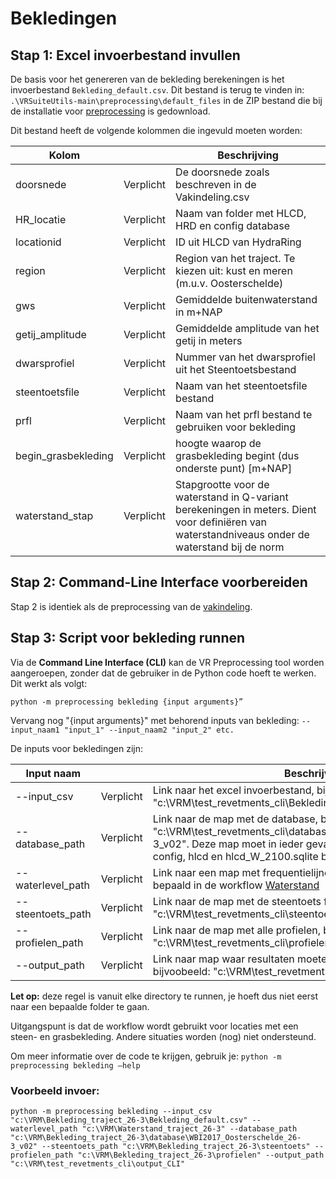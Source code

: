 # Bekledingen

## Stap 1: Excel invoerbestand invullen

De basis voor het genereren van de bekleding berekeningen is het invoerbestand `Bekleding_default.csv`. Dit bestand is terug te vinden in: ```.\VRSuiteUtils-main\preprocessing\default_files``` in de ZIP bestand die bij de installatie voor [preprocessing](..\Installaties\VRUtils.md) is gedownload.

Dit bestand heeft de volgende kolommen die ingevuld moeten worden:

| Kolom       	          | 	           | Beschrijving                                                                                                                                                                                 	 |
|------------------------|-------------|------------------------------------------------------------------------------------------------------------------------------------------------------------------------------------------------|
| doorsnede 	              | Verplicht 	 | De doorsnede zoals beschreven in de Vakindeling.csv                                                                                                                                              |
| HR_locatie    	 | Verplicht 	 | Naam van folder met HLCD, HRD en config database                                                                                                                                               |
| locationid     	       | Verplicht 	 | ID uit HLCD van HydraRing                                                                                                                                                                      |
| region    	            | Verplicht 	 | Region van het traject. Te kiezen uit: kust en meren (m.u.v. Oosterschelde)                                                                                                                    |
| gws   	                | Verplicht 	 | Gemiddelde buitenwaterstand in m+NAP                                                                                                                                                           |
| getij_amplitude	       | Verplicht 	 | Gemiddelde amplitude van het getij in meters                                                                                                                                                   |
| dwarsprofiel	          | Verplicht 	 | Nummer van het dwarsprofiel uit het Steentoetsbestand                                                                                                                                          |
| steentoetsfile     	   | Verplicht 	 | Naam van het steentoetsfile bestand                                                                                                                                                            |
| prfl    	              | Verplicht 	 | Naam van het prfl bestand te gebruiken voor bekleding                                                                                                                                          |
| begin_grasbekleding    | Verplicht 	 | hoogte waarop de grasbekleding begint (dus onderste punt) [m+NAP]                                                                                                                              |
| waterstand_stap  	           | Verplicht 	 | Stapgrootte voor de waterstand in Q-variant berekeningen in meters. Dient voor definiëren van waterstandniveaus onder de waterstand bij de norm                                                                 |


## Stap 2: Command-Line Interface voorbereiden

Stap 2 is identiek als de preprocessing van de [vakindeling](Vakindeling.md).

## Stap 3: Script voor bekleding runnen  

Via de **Command Line Interface (CLI)** kan de VR Preprocessing tool worden aangeroepen, zonder dat de gebruiker in de Python code hoeft te werken. Dit werkt als volgt:

```
python -m preprocessing bekleding {input arguments}”
```

Vervang nog "{input arguments}" met behorend inputs van bekleding: ```--input_naam1 "input_1" --input_naam2 "input_2" etc.```

De inputs voor bekledingen zijn: 

| Input naam       	      | 	           | Beschrijving                                                                                                                                                                                 	                                        |
|-------------------------|-------------|---------------------------------------------------------------------------------------------------------------------------------------------------------------------------------------------------------------------------------------|
| --input_csv 	       | Verplicht 	 | 	Link naar het excel invoerbestand, bijvoorbeeld: "c:\VRM\test_revetments_cli\Bekleding_default.csv"                                                                                                                                  |
| --database_path     	 | Verplicht 	 | Link naar de map met de database, bijvoorbeeld: "c:\VRM\test_revetments_cli\database\WBI2017_Oosterschelde_26-3_v02". Deze map moet in ieder geval een HRD, bijbehorende config, hlcd en hlcd_W_2100.sqlite bevatten                                                                                                                                                 |
| --waterlevel_path    | Verplicht 	 | Link naar een map met frequentielijnen voor de waterstand, zolas bepaald in de workflow [Waterstand](Waterstand.md)      |
| --steentoets_path    	   | Verplicht 	 | Link naar de map met de steentoets files, bijvoorbeeld: "c:\VRM\test_revetments_cli\steentoets"	                                                                                                                                      |
| --profielen_path    | Verplicht 	 | Link naar de map met alle profielen, bijvoobeeld: "c:\VRM\test_revetments_cli\profielen"                                                                                                                                            	 |
| --output_path    | Verplicht 	 | Link naar map waar resultaten moeten worden opgeslagen, bijvoobeeld: "c:\VRM\test_revetments_cli\output_CLI"                                                                                                                          |

**Let op:** deze regel is vanuit elke directory te runnen, je hoeft dus niet eerst naar een bepaalde folder te gaan.

Uitgangspunt is dat de workflow wordt gebruikt voor locaties met een steen- en grasbekleding. Andere situaties worden (nog) niet ondersteund.

Om meer informatie over de code te krijgen, gebruik je: 
``` python -m preprocessing bekleding –help ```

### Voorbeeld invoer: 
```
python -m preprocessing bekleding --input_csv "c:\VRM\Bekleding_traject_26-3\Bekleding_default.csv" --waterlevel_path "c:\VRM\Waterstand_traject_26-3" --database_path "c:\VRM\Bekleding_traject_26-3\database\WBI2017_Oosterschelde_26-3_v02" --steentoets_path "c:\VRM\Bekleding_traject_26-3\steentoets" --profielen_path "c:\VRM\Bekleding_traject_26-3\profielen" --output_path "c:\VRM\test_revetments_cli\output_CLI"
```

